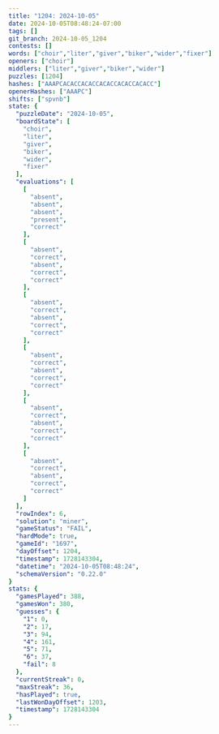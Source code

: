 ```yaml
---
title: "1204: 2024-10-05"
date: 2024-10-05T08:48:24-07:00
tags: []
git_branch: 2024-10-05_1204
contests: []
words: ["choir","liter","giver","biker","wider","fixer"]
openers: ["choir"]
middlers: ["liter","giver","biker","wider"]
puzzles: [1204]
hashes: ["AAAPCACACCACACCACACCACACCACACC"]
openerHashes: ["AAAPC"]
shifts: ["spvnb"]
state: {
  "puzzleDate": "2024-10-05",
  "boardState": [
    "choir",
    "liter",
    "giver",
    "biker",
    "wider",
    "fixer"
  ],
  "evaluations": [
    [
      "absent",
      "absent",
      "absent",
      "present",
      "correct"
    ],
    [
      "absent",
      "correct",
      "absent",
      "correct",
      "correct"
    ],
    [
      "absent",
      "correct",
      "absent",
      "correct",
      "correct"
    ],
    [
      "absent",
      "correct",
      "absent",
      "correct",
      "correct"
    ],
    [
      "absent",
      "correct",
      "absent",
      "correct",
      "correct"
    ],
    [
      "absent",
      "correct",
      "absent",
      "correct",
      "correct"
    ]
  ],
  "rowIndex": 6,
  "solution": "miner",
  "gameStatus": "FAIL",
  "hardMode": true,
  "gameId": "1697",
  "dayOffset": 1204,
  "timestamp": 1728143304,
  "datetime": "2024-10-05T08:48:24",
  "schemaVersion": "0.22.0"
}
stats: {
  "gamesPlayed": 388,
  "gamesWon": 380,
  "guesses": {
    "1": 0,
    "2": 17,
    "3": 94,
    "4": 161,
    "5": 71,
    "6": 37,
    "fail": 8
  },
  "currentStreak": 0,
  "maxStreak": 36,
  "hasPlayed": true,
  "lastWonDayOffset": 1203,
  "timestamp": 1728143304
}
---
```

<!-- more -->

